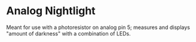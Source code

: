 # Analog Nightlight

Meant for use with a photoresistor on analog pin 5; measures and displays "amount of darkness" with a combination of LEDs.
